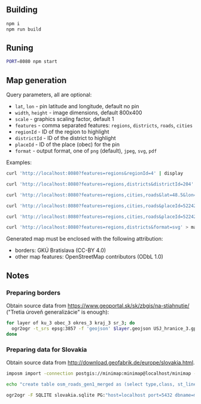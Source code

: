 ## Building

```bash
npm i
npm run build
```

## Runing

```bash
PORT=8080 npm start
```

## Map generation

Query parameters, all are optional:

- `lat`, `lon` - pin latitude and longitude, default no pin
- `width`, `height` - image dimensions, default 800x400
- `scale` - graphics scaling factor, default 1
- `features` - comma separated features: `regions`, `districts`, `roads`, `cities`
- `regionId` - ID of the region to highlight
- `districtId` - ID of the district to highlight
- `placeId` - ID of the place (obec) for the pin
- `format` - output format, one of `png` (default), `jpeg`, `svg`, `pdf`

Examples:

```bash
curl 'http://localhost:8080?features=regions&regionId=4' | display
```

```bash
curl 'http://localhost:8080?features=regions,districts&districtId=204' | display
```

```bash
curl 'http://localhost:8080?features=regions,cities,roads&lat=48.5&lon=19.1' | display
```

```bash
curl 'http://localhost:8080?features=regions,cities,roads&placeId=522422' | display
```

```bash
curl 'http://localhost:8080?features=regions,cities,roads&placeId=522422&scale=1&width=1200&height=600' | display
```

```bash
curl 'http://localhost:8080?features=regions,districts&format=svg' > map.svg
```

Generated map must be enclosed with the following attribution:

- borders: GKÚ Bratislava (CC-BY 4.0)
- other map features: OpenStreetMap contributors (ODbL 1.0)

## Notes

### Preparing borders

Obtain source data from https://www.geoportal.sk/sk/zbgis/na-stiahnutie/ ("Tretia úroveň generalizácie" is enough):

```bash
for layer of ku_3 obec_3 okres_3 kraj_3 sr_3; do
  ogr2ogr -t_srs epsg:3857 -f 'geojson' $layer.geojson USJ_hranice_3.gpkg $layer
done
```

### Preparing data for Slovakia

Obtain source data from http://download.geofabrik.de/europe/slovakia.html.

```bash
imposm import -connection postgis://minimap:minimap@localhost/minimap -mapping mapping.yaml -read slovakia-latest.osm.pbf -write -overwritecache

echo "create table osm_roads_gen1_merged as (select type,class, st_linemerge(st_collect(geometry)) as geometry from osm_roads_gen1 group by type, class);" | psql -h localhost minimap minimap

ogr2ogr -F SQLITE slovakia.sqlite PG:"host=localhost port=5432 dbname=minimap user=minimap password=minimap" -dsco SPATIALITE=YES osm_roads_gen1_merged osm_places
```
